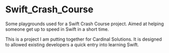 # Swift_Crash_Course
Some playgrounds used for a Swift Crash Course project. Aimed at helping someone get up to speed in Swift in a short time.

This is a project I am putting together for Cardinal Solutions. It is designed to allowed existing developers a quick entry into learning Swift.

